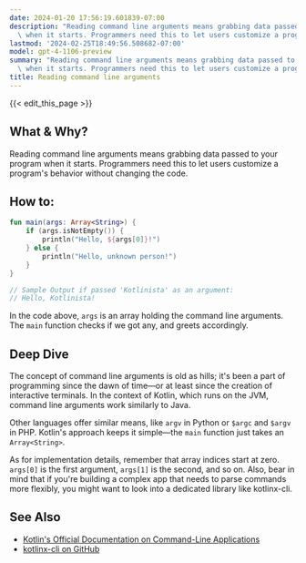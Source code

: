```yaml
---
date: 2024-01-20 17:56:19.601839-07:00
description: "Reading command line arguments means grabbing data passed to your program\
  \ when it starts. Programmers need this to let users customize a program's\u2026"
lastmod: '2024-02-25T18:49:56.508682-07:00'
model: gpt-4-1106-preview
summary: "Reading command line arguments means grabbing data passed to your program\
  \ when it starts. Programmers need this to let users customize a program's\u2026"
title: Reading command line arguments
---
```


{{< edit_this_page >}}

## What & Why?
Reading command line arguments means grabbing data passed to your program when it starts. Programmers need this to let users customize a program's behavior without changing the code.

## How to:

```kotlin
fun main(args: Array<String>) {
    if (args.isNotEmpty()) {
        println("Hello, ${args[0]}!")
    } else {
        println("Hello, unknown person!")
    }
}

// Sample Output if passed 'Kotlinista' as an argument:
// Hello, Kotlinista!
```

In the code above, `args` is an array holding the command line arguments. The `main` function checks if we got any, and greets accordingly.

## Deep Dive
The concept of command line arguments is old as hills; it's been a part of programming since the dawn of time—or at least since the creation of interactive terminals. In the context of Kotlin, which runs on the JVM, command line arguments work similarly to Java. 

Other languages offer similar means, like `argv` in Python or `$argc` and `$argv` in PHP. Kotlin's approach keeps it simple—the `main` function just takes an `Array<String>`.

As for implementation details, remember that array indices start at zero. `args[0]` is the first argument, `args[1]` is the second, and so on. Also, bear in mind that if you're building a complex app that needs to parse commands more flexibly, you might want to look into a dedicated library like kotlinx-cli.

## See Also
- [Kotlin's Official Documentation on Command-Line Applications](https://kotlinlang.org/docs/command-line.html)
- [kotlinx-cli on GitHub](https://github.com/Kotlin/kotlinx-cli)
